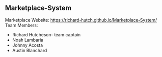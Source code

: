## Marketplace-System

Marketplace Website: https://richard-hutch.github.io/Marketplace-System/
Team Members:
* Richard Hutcheson- team captain
* Noah Lambaria
* Johnny Acosta
* Austin Blanchard
